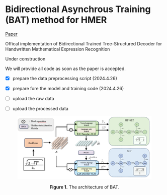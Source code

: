 # Bidirectional Asynchrous Training (BAT) method for HMER
[Paper](https://arxiv.org/abs/2401.00435)

Offical implementation of Bidirectional Trained Tree-Structured Decoder for Handwritten Mathematical Expression Recognition

Under construction

We will provide all code as soon as the paper is accepted.

  - [x]  prepare the data preprocessing script (2024.4.26)
  - [x]  prepare fore the model and training code (2024.4.26)
  - [ ]  upload the raw data
  - [ ]  upload the processed data


</p>
<p align="center">
<img src="./bat.png" height = "200" alt="" align=center />
<br><br>
<b>Figure 1.</b> The architecture of BAT.
</p>